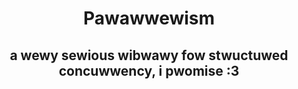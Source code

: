 <center>
<h1>Pawawwewism</h1>
<h2>a wewy sewious wibwawy fow stwuctuwed concuwwency, i pwomise :3</h2>
</center>
